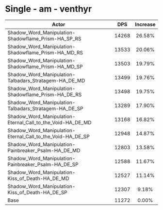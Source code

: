 # Single - am - venthyr
| Actor | DPS | Increase |
|---|:---:|:---:|
|Shadow_Word_Manipulation-Shadowflame_Prism-HA_SP_RS|14268|26.58%|
|Shadow_Word_Manipulation-Shadowflame_Prism-HA_MD_RS|13533|20.06%|
|Shadow_Word_Manipulation-Shadowflame_Prism-HA_MD_SP|13503|19.79%|
|Shadow_Word_Manipulation-Talbadars_Stratagem-HA_DE_MD|13499|19.76%|
|Shadow_Word_Manipulation-Shadowflame_Prism-HA_DE_RS|13498|19.75%|
|Shadow_Word_Manipulation-Talbadars_Stratagem-HA_DE_SP|13289|17.90%|
|Shadow_Word_Manipulation-Eternal_Call_to_the_Void-HA_DE_MD|13168|16.82%|
|Shadow_Word_Manipulation-Eternal_Call_to_the_Void-HA_DE_SP|12948|14.87%|
|Shadow_Word_Manipulation-Painbreaker_Psalm-HA_DE_MD|12803|13.58%|
|Shadow_Word_Manipulation-Painbreaker_Psalm-HA_DE_SP|12588|11.67%|
|Shadow_Word_Manipulation-Kiss_of_Death-HA_DE_MD|12527|11.14%|
|Shadow_Word_Manipulation-Kiss_of_Death-HA_DE_SP|12307|9.18%|
|Base|11272|0.00%|
